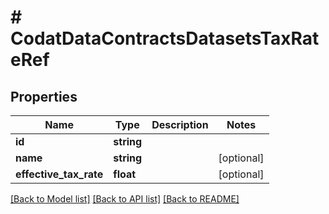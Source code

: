 # # CodatDataContractsDatasetsTaxRateRef

## Properties

Name | Type | Description | Notes
------------ | ------------- | ------------- | -------------
**id** | **string** |  |
**name** | **string** |  | [optional]
**effective_tax_rate** | **float** |  | [optional]

[[Back to Model list]](../../README.md#models) [[Back to API list]](../../README.md#endpoints) [[Back to README]](../../README.md)
